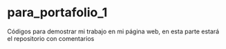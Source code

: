 # para_portafolio_1
Códigos para demostrar mi trabajo en mi página web, en esta parte estará el repositorio con comentarios
